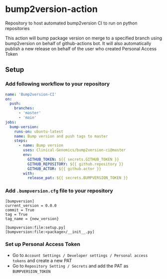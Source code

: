 # bump2version-action
Repository to host automated bump2version CI to run on python repositories

This action will bump package version on merge to a specified branch using bump2version on behalf of github-actions bot.
It will also automatically publish a new release on behalf of the user who created Personal Access Token

## Setup

### Add following workflow to your repository

```yaml
name: 'Bump2version-CI'
on:
  push:
    branches:
      - 'master'
      - 'main'
jobs:
  bump-version:
    runs-on: ubuntu-latest
    name: Bump version and push tags to master
    steps:
      - name: Bump version
        uses: Clinical-Genomics/bump2version-ci@master
        env:
          GITHUB_TOKEN: ${{ secrets.GITHUB_TOKEN }}
          GITHUB_REPOSITORY: ${{ github.repository }}
          GITHUB_ACTOR: ${{ github.actor }}
        with:
          release_pat: ${{ secrets.BUMPVERSION_TOKEN }}
```

### Add `.bumpversion.cfg` file to your repository

```
[bumpversion]
current_version = 0.0.0
commit = True
tag = True
tag_name = {new_version}

[bumpversion:file:setup.py]
[bumpversion:file:<package>/__init__.py]
```

### Set up Personal Access Token

* Go to `Account Settings / Developer settings / Personal access tokens` and 
create a new PAT
* Go to `Repository Setting / Secrets` and add the PAT as `BUMPVERSION_TOKEN`

